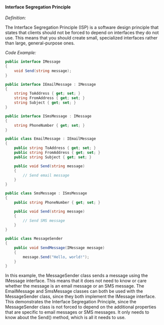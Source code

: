 #### Interface Segregation Principle

*Definition:*

The Interface Segregation Principle (ISP) is a software design principle that states that clients should not be forced to depend on interfaces they do not use. This means that you should create small, specialized interfaces rather than large, general-purpose ones.

*Code Example:*

```csharp
public interface IMessage
{
    void Send(string message);
}

public interface IEmailMessage : IMessage
{
    string ToAddress { get; set; }
    string FromAddress { get; set; }
    string Subject { get; set; }
}

public interface ISmsMessage : IMessage
{
    string PhoneNumber { get; set; }
}

public class EmailMessage : IEmailMessage
{
    public string ToAddress { get; set; }
    public string FromAddress { get; set; }
    public string Subject { get; set; }

    public void Send(string message)
    {
        // Send email message
    }
}

public class SmsMessage : ISmsMessage
{
    public string PhoneNumber { get; set; }

    public void Send(string message)
    {
        // Send SMS message
    }
}

public class MessageSender
{
    public void SendMessage(IMessage message)
    {
        message.Send("Hello, world!");
    }
}
```

In this example, the MessageSender class sends a message using the IMessage interface. This means that it does not need to know or care whether the message is an email message or an SMS message. The EmailMessage and SmsMessage classes can both be used with the MessageSender class, since they both implement the IMessage interface. This demonstrates the Interface Segregation Principle, since the MessageSender class is not forced to depend on the additional properties that are specific to email messages or SMS messages. It only needs to know about the Send() method, which is all it needs to use.
